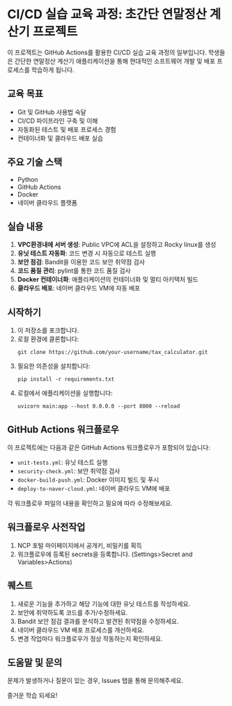 # CI/CD 실습 교육 과정: 초간단 연말정산 계산기 프로젝트

이 프로젝트는 GitHub Actions를 활용한 CI/CD 실습 교육 과정의 일부입니다. 학생들은 간단한 연말정산 계산기 애플리케이션을 통해 현대적인 소프트웨어 개발 및 배포 프로세스를 학습하게 됩니다.

## 교육 목표

- Git 및 GitHub 사용법 숙달
- CI/CD 파이프라인 구축 및 이해
- 자동화된 테스트 및 배포 프로세스 경험
- 컨테이너화 및 클라우드 배포 실습

## 주요 기술 스택

- Python
- GitHub Actions
- Docker
- 네이버 클라우드 플랫폼

## 실습 내용

1. **VPC환경내에 서버 생성**: Public VPC에 ACL을 설정하고 Rocky linux를 생성
2. **유닛 테스트 자동화**: 코드 변경 시 자동으로 테스트 실행
3. **보안 점검**: Bandit을 이용한 코드 보안 취약점 검사
4. **코드 품질 관리**: pylint를 통한 코드 품질 검사
5. **Docker 컨테이너화**: 애플리케이션의 컨테이너화 및 멀티 아키텍처 빌드
6. **클라우드 배포**: 네이버 클라우드 VM에 자동 배포

## 시작하기

1. 이 저장소를 포크합니다.
2. 로컬 환경에 클론합니다:
   ```
   git clone https://github.com/your-username/tax_calculator.git
   ```
3. 필요한 의존성을 설치합니다:
   ```
   pip install -r requirements.txt
   ```
4. 로컬에서 애플리케이션을 실행합니다:
   ```
   uvicorn main:app --host 0.0.0.0 --port 8000 --reload 
   ```

## GitHub Actions 워크플로우

이 프로젝트에는 다음과 같은 GitHub Actions 워크플로우가 포함되어 있습니다:

- `unit-tests.yml`: 유닛 테스트 실행
- `security-check.yml`: 보안 취약점 검사
- `docker-build-push.yml`: Docker 이미지 빌드 및 푸시
- `deploy-to-naver-cloud.yml`: 네이버 클라우드 VM에 배포

각 워크플로우 파일의 내용을 확인하고 필요에 따라 수정해보세요.

## 워크플로우 사전작업
1. NCP 포털 마이페이지에서 공개키, 비밀키를 획득
2. 워크플로우에 등록된 secrets을 등록합니다. (Settings>Secret and Variables>Actions)

## 퀘스트

1. 새로운 기능을 추가하고 해당 기능에 대한 유닛 테스트를 작성하세요.
2. 보안에 취약하도록 코드를 추가/수정하세요.
3. Bandit 보안 점검 결과를 분석하고 발견된 취약점을 수정하세요.
4. 네이버 클라우드 VM 배포 프로세스를 개선하세요.
5. 변경 작업마다 워크플로우가 정상 작동하는지 확인하세요.

## 도움말 및 문의

문제가 발생하거나 질문이 있는 경우, Issues 탭을 통해 문의해주세요.

즐거운 학습 되세요!
```